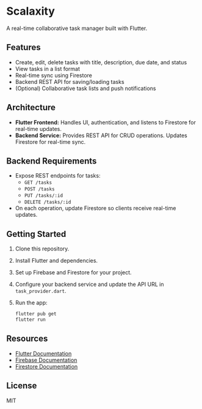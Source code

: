 # Scalaxity

A real-time collaborative task manager built with Flutter.

## Features

- Create, edit, delete tasks with title, description, due date, and status
- View tasks in a list format
- Real-time sync using Firestore
- Backend REST API for saving/loading tasks
- (Optional) Collaborative task lists and push notifications

## Architecture

- **Flutter Frontend:** Handles UI, authentication, and listens to Firestore for real-time updates.
- **Backend Service:** Provides REST API for CRUD operations. Updates Firestore for real-time sync.

## Backend Requirements

- Expose REST endpoints for tasks:
  - `GET /tasks`
  - `POST /tasks`
  - `PUT /tasks/:id`
  - `DELETE /tasks/:id`
- On each operation, update Firestore so clients receive real-time updates.

## Getting Started

1. Clone this repository.
2. Install Flutter and dependencies.
3. Set up Firebase and Firestore for your project.
4. Configure your backend service and update the API URL in `task_provider.dart`.
5. Run the app:

   ```sh
   flutter pub get
   flutter run
   ```

## Resources

- [Flutter Documentation](https://docs.flutter.dev/)
- [Firebase Documentation](https://firebase.google.com/docs)
- [Firestore Documentation](https://firebase.google.com/docs/firestore)

## License

MIT
